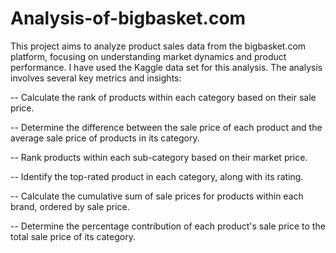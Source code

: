 # Analysis-of-bigbasket.com
This project aims to analyze product sales data from the bigbasket.com platform, focusing on understanding market dynamics and product performance. I have used the Kaggle data set for this analysis. The analysis involves several key metrics and insights:  


-- Calculate the rank of products within each category based on their sale price.

 -- Determine the difference between the sale price of each product and the average sale price of products in its category.

-- Rank products within each sub-category based on their market price.

-- Identify the top-rated product in each category, along with its rating.

-- Calculate the cumulative sum of sale prices for products within each brand, ordered by sale price.

-- Determine the percentage contribution of each product's sale price to the total sale price of its category.
